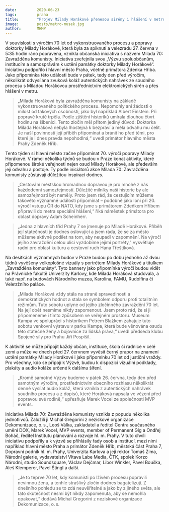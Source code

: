 ```yaml
---
date:         2020-06-23
tags:         praha
title:        "Projev Milady Horákové přenesou sirény i hlášení v metru. Praha si připomíná její památku u příležitosti 70. výročí justiční vraždy"
image: 	      posts/metro-musek.jpg
author:       MHMP
---
```


V souvislosti s výročím 70 let od vykonstruovaného procesu a popravy doktorky Milady Horákové, která byla za spiknutí a velezradu 27. června v 5:35 hodin ráno popravena, vznikla občanská iniciativa s názvem Milada 70: Zavražděna komunisty. Iniciativa zveřejnila svou „Výzvu spoluobčanům, institucím a samosprávám k uctění památky doktorky Milady Horákové“. Iniciativu podpořilo i hlavní město Praha, včetně primátora Zdenka Hřiba. Jako připomínka této události bude v pátek, tedy den před výročím, několikrát odvysílána zvuková koláž autentických nahrávek ze soudního procesu s Miladou Horákovou prostřednictvím elektronických sirén a přes hlášení v metru.

> „Milada Horáková byla zavražděna komunisty na základě vykonstruovaného politického procesu. Nepomohly ani žádosti o milost od takových osobností, jako byl například Albert Einstein. Při popravě krutě trpěla. Podle zjištění historiků umírala dlouhou čtvrt hodinu na šibenici. Tento zločin měl přitom jediný důvod: Doktorka Milada Horáková nebyla lhostejná k bezpráví a měla odvahu mu čelit. Je naší povinností její příběh připomínat a bránit ho před těmi, pro které je i dnes pravda nepohodlná,“ uvedl primátor hlavního města Prahy Zdeněk Hřib.

Tento týden si hlavní město začne připomínat 70. výročí popravy Milady Horákové. V rámci několika týdnů se budou v Praze konat aktivity, které připomenou široké veřejnosti nejen osud Milady Horákové, ale především její odvahu a postoje. Ty podle iniciátorů akce Milada 70: Zavražděna komunisty zůstávají důležitou inspirací dodnes. 

> „Cestování městskou hromadnou dopravou je pro mnohé z nás každodenní samozřejmostí. Důležité milníky naší historie by ale samozřejmostí být neměly. Proto jsem rád, že cestujícím můžeme takovéto významné události připomínat – podobně jako loni při 20. výročí vstupu ČR do NATO, kdy jsme s primátorem Zdeňkem Hřibem připravili do metra speciální hlášení,“ říká náměstek primátora pro oblast dopravy Adam Scheinherr.

> „Jedna z hlavních tříd Prahy 7 se jmenuje po Miladě Horákové. Příběh její statečnosti je dodnes oslovující a jsem ráda, že se za město můžeme aktivně podílet na tom, aby neupadl v zapomnění. Na výročí jejího zavraždění celou ulici vyzdobíme jejími portréty," vysvětluje radní pro oblast kulturu a cestovní ruch Hana Třeštíková.

Na desítkách významných budov v Praze budou po dobu jednoho až dvou týdnů vyvěšeny velkoplošné vizuály s portrétem Milady Horákové a titulkem „Zavražděna komunisty“. Tyto bannery jako připomínka výročí budou vidět na Právnické fakultě Univerzity Karlovy, kde Milada Horáková studovala, a také např. na budovách Národního muzea, Karolina, FAMU, Rudolfina či Veletržního paláce. 

> „Milada Horáková vždy stála na straně spravedlnosti a demokratických hodnot a stala se symbolem odporu proti totalitním režimům. Tuto sobotu uplyne od jejího zločinného zavraždění 70 let. Na její oběť nesmíme nikdy zapomenout. Jsem proto rád, že si ji připomeneme i tímto způsobem ve veřejném prostoru. Museum Kampa ve spolupráci s historikem Petrem Blažkem zahajuje tuto sobotu venkovní výstavu v parku Kampa, která bude věnována osudu této statečné ženy a bojovnice za lidská práva,“ uvedl předseda klubu Spojené síly pro Prahu Jiří Pospíšil.

K aktivitě se může připojit každý občan, instituce, škola či radnice v celé zemi a může ve dnech před 27. červnem vyvěsit černý prapor na znamení uctění památky Milady Horákové i jako připomínku 70 let od justiční vraždy. Pro všechny, kdo se připojí k Výzvě, budou k dispozici vizuální podklady, plakáty a audio koláže určené k dalšímu šíření. 

> „Kromě samotné Výzvy budeme v pátek 26. června, tedy den před samotným výročím, prostřednictvím obecního rozhlasu několikrát denně vysílat audio koláž, která vznikla z autentických nahrávek soudního procesu a z dopisů, které Horáková napsala ve vězení před popravou své rodině,“ upřesňuje Marek Vocel ze společnosti MVP events.

Iniciativa Milada 70: Zavražděna komunisty vznikla z popudu několika jednotlivců. Založili ji Michal Gregorini z neziskové organizace Dekomunizace, o. s., Leoš Válka, zakladatel a ředitel Centra současného umění DOX, Marek Vocel, MVP events, member of Permanent Gig a Ondřej Boháč, ředitel Institutu plánování a rozvoje hl. m. Prahy. V tuto chvíli iniciativu podpořily a k výzvě se přihlásily řady osob a institucí, mezi nimi například hlavní město Praha a primátor Zdeněk Hřib, městská část Praha 7, Dopravní podnik hl. m. Prahy, Univerzita Karlova a její rektor Tomáš Zima, Národní galerie, vydavatelství Vltava Labe Media, ČTK, spolek Korzo Národní, studio Soundsquare, Václav Dejčmar, Libor Winkler, Pavel Bouška, Aleš Klemperer, Pavel Štingl a další. 

> „Je to teprve 70 let, kdy komunisti po lživém procesu popravili nevinnou ženu, a tenhle strašlivý́ zločin dodnes bagatelizují. Z dnešního pohledu se to zdá neuvěřitelné a jako by z jiného světa, ale tato skutečnost nesmí být nikdy zapomenuta, aby se nemohla opakovat,“ dodává Michal Gregorini z neziskové organizace Dekomunizace, o. s.
